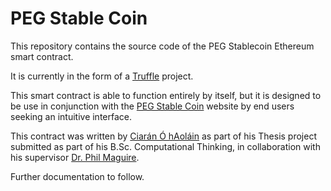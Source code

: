 # PEG Stable Coin

This repository contains the source code of the PEG Stablecoin Ethereum smart contract.

It is currently in the form of a [Truffle](https://www.trufflesuite.com/) project.

This smart contract is able to function entirely by itself, but it is designed to be use in conjunction with the [PEG Stable Coin](https://pegstablecoin.com) website by end users seeking an intuitive interface.

This contract was written by [Ciarán Ó hAoláin](https://cohaolain.ie) as part of his Thesis project submitted as part of his B.Sc. Computational Thinking, in collaboration with his supervisor [Dr. Phil Maguire](https://www.maynoothuniversity.ie/people/phil-maguire).

Further documentation to follow.